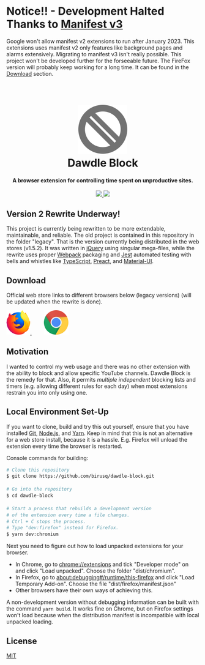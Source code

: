 # Notice!! - Development Halted Thanks to [Manifest v3](https://developer.chrome.com/docs/extensions/mv3/intro/)

Google won't allow manifest v2 extensions to run after January 2023. This extensions uses manifest v2 only features like background pages and alarms extensively. Migrating to manifest v3 isn't really possible. This project won't be developed further for the forseeable future. The FireFox version will probably keep working for a long time. It can be found in the [Download](#Download) section.

<h1 align="center">
	<br>
	<img src="static/images/icon.png" alt="Dawdle Block"></a>
	<br>
	Dawdle Block
	<br>
</h1>

<h4 align="center">A browser extension for controlling time spent on unproductive sites.</h4>

<p align="center">
	<a href="https://github.com/birusq/dawdle-block/actions/workflows/ci.yml">
		<img src="https://github.com/birusq/dawdle-block/actions/workflows/ci.yml/badge.svg?branch=master">
	</a>
	<a href="https://codecov.io/gh/birusq/dawdle-block">
		<img src="https://codecov.io/gh/birusq/dawdle-block/branch/master/graph/badge.svg?token=WHeyrENiCN"/>
	</a>
</p>

## Version 2 Rewrite Underway!

This project is currently being rewritten to be more extendable, maintainable, and reliable. The old project is contained in this repository in the folder "legacy". That is the version currently being distributed in the web stores (v1.5.2). It was written in [jQuery](https://jquery.com/) using singular mega-files, while the rewrite uses proper [Webpack](https://webpack.js.org/) packaging and [Jest](https://jestjs.io/) automated testing with bells and whistles like [TypeScript](https://www.typescriptlang.org/), [Preact](https://preactjs.com/), and [Material-UI](https://mui.com/).

## Download

Official web store links to different browsers below (legacy versions) (will be updated when the rewrite is done).

[ <img src="readme_data/firefox_logo.png" height="64" margin=10> ](https://addons.mozilla.org/en-US/firefox/addon/dawdle_block/)&emsp;&emsp;
[ <img src="readme_data/chrome_logo.png" height="64"> ](https://chrome.google.com/webstore/detail/dawdle-block/eabokghknmioahcpppkglnlkedldgfhb?hl=en)

## Motivation

I wanted to control my web usage and there was no other extension with the ability to block and allow specific YouTube channels. Dawdle Block is the remedy for that. Also, it permits _multiple_ _independent_ blocking lists and timers (e.g. allowing different rules for each day) when most extensions restrain you into only using one.

## Local Environment Set-Up

If you want to clone, build and try this out yourself, ensure that you have installed [Git](https://git-scm.com), [Node.js](https://nodejs.org/en/download/), and [Yarn](https://yarnpkg.com/getting-started/install/). Keep in mind that this is not an alternative for a web store install, because it is a hassle. E.g. Firefox will unload the extension every time the browser is restarted.

Console commands for building:

```bash
# Clone this repository
$ git clone https://github.com/birusq/dawdle-block.git

# Go into the repository
$ cd dawdle-block

# Start a process that rebuilds a development version
# of the extension every time a file changes.
# Ctrl + C stops the process.
# Type "dev:firefox" instead for Firefox.
$ yarn dev:chromium
```

Next you need to figure out how to load unpacked extensions for your browser.

- In Chrome, go to <a href="chrome://extensions">chrome://extensions</a> and tick "Developer mode" on and click "Load unpacked". Choose the folder "dist/chromium".
- In Firefox, go to <a href="about:debugging#/runtime/this-firefox">about:debugging#/runtime/this-firefox</a> and click "Load Temporary Add-on". Choose the file "dist/firefox/manifest.json"
- Other browsers have their own ways of achieving this.

A non-development version without debugging information can be built with the command `yarn build`. It works fine on Chrome, but on Firefox settings won't load because when the distribution manifest is incompatible with local unpacked loading.

## License

[MIT](https://choosealicense.com/licenses/mit/)
